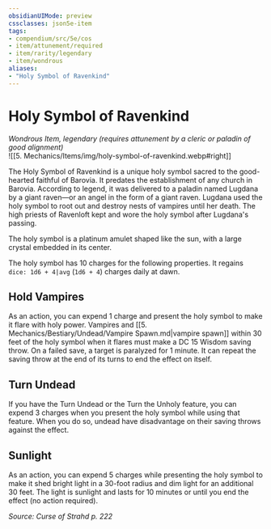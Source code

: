 ```yaml
---
obsidianUIMode: preview
cssclasses: json5e-item
tags:
- compendium/src/5e/cos
- item/attunement/required
- item/rarity/legendary
- item/wondrous
aliases: 
- "Holy Symbol of Ravenkind"
---
```

# Holy Symbol of Ravenkind
*Wondrous Item, legendary (requires attunement by a cleric or paladin of good alignment)*  
![[5. Mechanics/Items/img/holy-symbol-of-ravenkind.webp#right]]  


The Holy Symbol of Ravenkind is a unique holy symbol sacred to the good-hearted faithful of Barovia. It predates the establishment of any church in Barovia. According to legend, it was delivered to a paladin named Lugdana by a giant raven—or an angel in the form of a giant raven. Lugdana used the holy symbol to root out and destroy nests of vampires until her death. The high priests of Ravenloft kept and wore the holy symbol after Lugdana's passing.

The holy symbol is a platinum amulet shaped like the sun, with a large crystal embedded in its center.

The holy symbol has 10 charges for the following properties. It regains `dice: 1d6 + 4|avg` (`1d6 + 4`) charges daily at dawn.

## Hold Vampires

As an action, you can expend 1 charge and present the holy symbol to make it flare with holy power. Vampires and [[5. Mechanics/Bestiary/Undead/Vampire Spawn.md\|vampire spawn]] within 30 feet of the holy symbol when it flares must make a DC 15 Wisdom saving throw. On a failed save, a target is paralyzed for 1 minute. It can repeat the saving throw at the end of its turns to end the effect on itself.

## Turn Undead

If you have the Turn Undead or the Turn the Unholy feature, you can expend 3 charges when you present the holy symbol while using that feature. When you do so, undead have disadvantage on their saving throws against the effect.

## Sunlight

As an action, you can expend 5 charges while presenting the holy symbol to make it shed bright light in a 30-foot radius and dim light for an additional 30 feet. The light is sunlight and lasts for 10 minutes or until you end the effect (no action required).

*Source: Curse of Strahd p. 222*